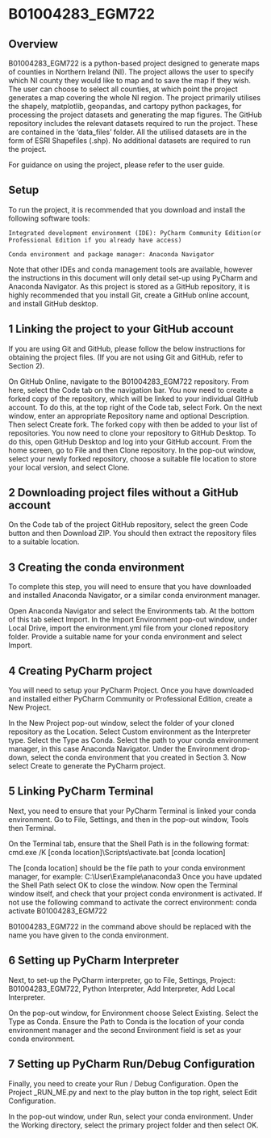 # B01004283_EGM722
Overview
----------------------------------------------------------------------------------------------------------------------------------------------------------------------
B01004283_EGM722 is a python-based project designed to generate maps of counties in Northern Ireland (NI). The project allows the user to specify which NI county they would like to map and to save the map if they wish. The user can choose to select all counties, at which point the project generates a map covering the whole NI region.
The project primarily utilises the shapely, matplotlib, geopandas, and cartopy python packages, for processing the project datasets and generating the map figures. 
The GitHub repository includes the relevant datasets required to run the project. These are contained in the ‘data_files’ folder. All the utilised datasets are in the form of ESRI Shapefiles (.shp). No additional datasets are required to run the project.

For guidance on using the project, please refer to the user guide.

Setup
----------------------------------------------------------------------------------------------------------------------------------------------------------------------
To run the project, it is recommended that you download and install the following software tools:
    
    Integrated development environment (IDE): PyCharm Community Edition(or Professional Edition if you already have access)
   
    Conda environment and package manager: Anaconda Navigator
    
Note that other IDEs and conda management tools are available, however the instructions in this document will only detail set-up using PyCharm and Anaconda Navigator.
As this project is stored as a GitHub repository, it is highly recommended that you install Git, create a GitHub online account, and install GitHub desktop.

1 Linking the project to your GitHub account
--------------------------------------------------------------------------------------------------------------------------------------------------------------------
If you are using Git and GitHub, please follow the below instructions for obtaining the project files. (If you are not using Git and GitHub, refer to Section 2).

On GitHub Online, navigate to the B01004283_EGM722 repository. From here, select the Code tab on the navigation bar.
You now need to create a forked copy of the repository, which will be linked to your individual GitHub account. To do this, at the top right of the Code tab, select Fork.
On the next window, enter an appropriate Repository name and optional Description. Then select Create fork. The forked copy with then be added to your list of repositories.
You now need to clone your repository to GitHub Desktop. To do this, open GitHub Desktop and log into your GitHub account. From the home screen, go to File and then Clone repository.
In the pop-out window, select your newly forked repository, choose a suitable file location to store your local version, and select Clone.

2 Downloading project files without a GitHub account
--------------------------------------------------------------------------------------------------------------------------------------------------------------------
On the Code tab of the project GitHub repository, select the green Code button and then Download ZIP. You should then extract the repository files to a suitable location.

3 Creating the conda environment
--------------------------------------------------------------------------------------------------------------------------------------------------------------------
To complete this step, you will need to ensure that you have downloaded and installed Anaconda Navigator, or a similar conda environment manager.

Open Anaconda Navigator and select the Environments tab. At the bottom of this tab select Import. In the Import Environment pop-out window, under Local Drive, import the environment.yml file from your cloned repository folder. Provide a suitable name for your conda environment and select Import.

4 Creating PyCharm project
--------------------------------------------------------------------------------------------------------------------------------------------------------------------
You will need to setup your PyCharm Project. Once you have downloaded and installed either PyCharm Community or Professional Edition, create a New Project.

In the New Project pop-out window, select the folder of your cloned repository as the Location.
Select Custom environment as the Interpreter type. Select the Type as Conda. Select the path to your conda environment manager, in this case Anaconda Navigator. Under the Environment drop-down, select the conda environment that you created in Section 3. Now select Create to generate the PyCharm project.

5 Linking PyCharm Terminal
--------------------------------------------------------------------------------------------------------------------------------------------------------------------
Next, you need to ensure that your PyCharm Terminal is linked your conda environment. Go to File, Settings, and then in the pop-out window, Tools then Terminal. 

On the Terminal tab, ensure that the Shell Path is in the following format:
cmd.exe /K [conda location]\Scripts\activate.bat [conda location]

The [conda location] should be the file path to your conda environment manager, for example: C:\User\Example\anaconda3
Once you have updated the Shell Path select OK to close the window.
Now open the Terminal window itself, and check that your project conda environment is activated. If not use the following command to activate the correct environment:
conda activate B01004283_EGM722

B01004283_EGM722 in the command above should be replaced with the name you have given to the conda environment.

6 Setting up PyCharm Interpreter
--------------------------------------------------------------------------------------------------------------------------------------------------------------------
Next, to set-up the PyCharm interpreter, go to File, Settings, Project: B01004283_EGM722, Python Interpreter, Add Interpreter, Add Local Interpreter.

On the pop-out window, for Environment choose Select Existing. Select the Type as Conda. Ensure the Path to Conda is the location of your conda environment manager and the second Environment field is set as your conda environment.

7 Setting up PyCharm Run/Debug Configuration 
--------------------------------------------------------------------------------------------------------------------------------------------------------------------
Finally, you need to create your Run / Debug Configuration. Open the Project _RUN_ME.py and next to the play button in the top right, select Edit Configuration.

In the pop-out window, under Run, select your conda environment. Under the Working directory, select the primary project folder and then select OK.
